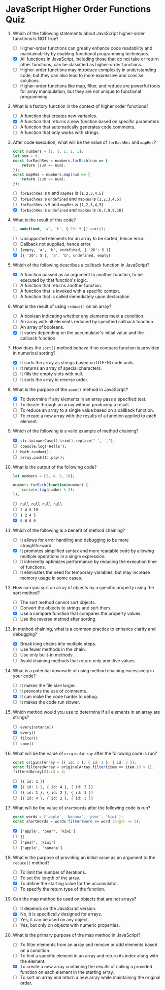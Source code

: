 # JavaScript Higher Order Functions Quiz

1. Which of the following statements about JavaScript higher-order functions is NOT true?
    - [ ] Higher-order functions can greatly enhance code readability and maintainability by enabling functional programming techniques.
    - [x] All functions in JavaScript, including those that do not take or return other functions, can be classified as higher-order functions.
    - [ ] Higher-order functions may introduce complexity in understanding code, but they can also lead to more expressive and concise solutions.
    - [ ] Higher-order functions like map, filter, and reduce are powerful tools for array manipulation, but they are not unique to functional programming.

2. What is a factory function in the context of higher order functions?
    - [ ] A function that creates new variables.
    - [x] A function that returns a new function based on specific parameters
    - [ ] A function that automatically generates code comments.
    - [ ] A function that only works with strings.

3. After code execution, what will be the value of `forEachRes` and `mapRes`?

    ```js
    const numbers = [1, 1, 1, 1, 1];
    let sum = 0;
    const forEachRes = numbers.forEach(num => {
        return (sum += num);
    });
    const mapRes = numbers.map(num => {
        return (sum += num);
    });
    ```

    - [ ] `forEachRes` is `0` and `mapRes` is `[1,2,3,4,5]`
    - [ ] `forEachRes` is `undefined` and `mapRes` is `[1,2,3,4,5]`
    - [ ] `forEachRes` is `5` and `mapRes` is `[1,2,3,4,5]`
    - [x] `forEachRes` is `undefined` and `mapRes` is `[6,7,8,9,10]`

4. What is the result of this code?

    ```js
    [, undefined, 'a', 'b', { 20: 5 }].sort();
    ```

    - [ ] Unsupported elements for an array to be sorted, hence error.
    - [ ] Callback not supplied, hence error.
    - [ ] `[empty, 'a', 'b', undefined, { '20': 5 }]`
    - [x] `[{ '20': 5 }, 'a', 'b', undefined, empty]`

5. Which of the following describes a callback function in JavaScript?
    - [x] A function passed as an argument to another function, to be executed by that function's logic.
    - [ ] A function that returns another function.
    - [ ] A function that is invoked with a specific context.
    - [ ] A function that is called immediately upon declaration.

6. What is the result of using `reduce()` on an array?
    - [ ] A boolean indicating whether any elements meet a condition.
    - [ ] An array with all elements reduced by specified callback function.
    - [ ] An array of booleans.
    - [x] It varies depending on the accumulator's initial value and the callback function.

7. How does the `sort()` method behave if no compare function is provided in numerical sorting?
    - [x] It sorts the array as strings based on UTF-16 code units.
    - [ ] It returns an array of special characters.
    - [ ] It fills the empty slots with null.
    - [ ] It sorts the array in reverse order.

8. What is the purpose of the `some()` method in JavaScript?
    - [x] To determine if any elements in an array pass a specified test.
    - [ ] To iterate through an array without producing a result.
    - [ ] To reduce an array to a single value based on a callback function.
    - [ ] To create a new array with the results of a function applied to each element.

9. Which of the following is a valid example of method chaining?
    - [x] `str.toLowerCase().trim().replace(' ', '_');`
    - [ ] `console.log('Hello');`
    - [ ] `Math.random();`
    - [ ] `array.push(1).pop();`

10. What is the output of the following code?

    ```js
    let numbers = [2, 4, 8, 10];

    numbers.forEach(function(number) {
        console.log(number % 2);
    });
    ```

    - [ ] `null null null null`
    - [ ] `2 4 8 10`
    - [ ] `1 2 4 5`
    - [x] `0 0 0 0`

11. Which of the following is a benefit of method chaining?
    - [ ] It allows for error handling and debugging to be more straightforward.
    - [x] It promotes simplified syntax and more readable code by allowing multiple operations in a single expression.
    - [ ] It inherently optimizes performance by reducing the execution time of functions.
    - [ ] It eliminates the need for temporary variables, but may increase memory usage in some cases.

12. How can you sort an array of objects by a specific property using the sort method?
    - [ ] The sort method cannot sort objects.
    - [ ] Convert the objects to strings and sort them.
    - [x] Use a compare function that compares the property values.
    - [ ] Use the reverse method after sorting.

13. In method chaining, what is a common practice to enhance clarity and debugging?
    - [x] Break long chains into multiple steps.
    - [ ] Use fewer methods in the chain.
    - [ ] Use only built-in methods.
    - [ ] Avoid chaining methods that return only primitive values.

14. What is a potential downside of using method chaining excessively in your code?
    - [ ] It makes the file size larger.
    - [ ] It prevents the use of comments.
    - [x] It can make the code harder to debug.
    - [ ] It makes the code run slower.

15. Which method would you use to determine if all elements in an array are strings?
    - [ ] `everyInstance()`
    - [x] `every()`
    - [ ] `filter()`
    - [ ] `some()`

16. What will be the value of `originalArray` after the following code is run?

    ```js
    const originalArray = [{ id: 1 }, { id: 2 }, { id: 3 }];
    const filteredArray = originalArray.filter(item => item.id > 1);
    filteredArray[0].id = 4;
    ```

    - [ ] `[{ id: 1 }]`
    - [x] `[{ id: 1 }, { id: 4 }, { id: 3 }]`
    - [ ] `[{ id: 1 }, { id: 2 }, { id: 3 }]`
    - [ ] `[{ id: 4 }, { id: 2 }, { id: 3 }]`

17. What will be the value of `shortWords` after the following code is run?

    ```js
    const words = ['apple', 'banana', 'pear', 'kiwi'];
    const shortWords = words.filter(word => word.length <= 5);
    ```

    - [x] `['apple', 'pear', 'kiwi']`
    - [ ] `[]`
    - [ ] `['pear', 'kiwi']`
    - [ ] `['apple', 'banana']`

18. What is the purpose of providing an initial value as an argument to the `reduce()` method?
    - [ ] To limit the number of iterations.
    - [ ] To set the length of the array.
    - [x] To define the starting value for the accumulator.
    - [ ] To specify the return type of the function.

19. Can the map method be used on objects that are not arrays?
    - [ ] It depends on the JavaScript version.
    - [x] No, it is specifically designed for arrays.
    - [ ] Yes, it can be used on any object.
    - [ ] Yes, but only on objects with numeric properties.

20. What is the primary purpose of the map method in JavaScript?
    - [ ] To filter elements from an array and remove or add elements based on a condition.
    - [ ] To find a specific element in an array and return its index along with the element.
    - [x] To create a new array containing the results of calling a provided function on each element in the starting array.
    - [ ] To sort an array and return a new array while maintaining the original order.
